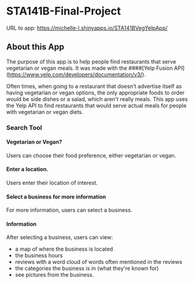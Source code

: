 # STA141B-Final-Project

URL to app:  https://michelle-l.shinyapps.io/STA141BVegYelpApp/

## About this App
The purpose of this app is to help people find restaurants that serve vegetarian or vegan meals.
It was made with the
####[Yelp Fusion API] (https://www.yelp.com/developers/documentation/v3/).

Often times, when going to a restaurant that doesn't advertise itself as having vegetarian or vegan options, the only appropriate foods to order would be side dishes or a salad, which aren't really meals. This app uses the Yelp API to find restaurants that would serve actual meals for people with vegetarian or vegan diets.

### Search Tool
#### Vegetarian or Vegan?
Users can choose their food preference, either vegetarian or vegan.

#### Enter a location.
Users enter their location of interest.

#### Select a business for more information
For more information, users can select a business.

#### Information
After selecting a business, users can view:
- a map of where the business is located 
- the business hours
- reviews with a word cloud of words often mentioned in the reviews
- the categories the business is in (what they're known for)
- see pictures from the business.

